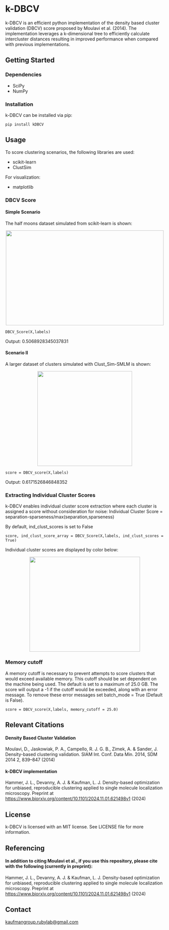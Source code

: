 # k-DBCV

k-DBCV is an efficient python implementation of the density based cluster validation (DBCV) score proposed by Moulavi et al. (2014). The implementation leverages a k-dimensional tree to efficiently calculate intercluster distances resulting in improved performance when compared with previous implementations. 

## Getting Started
### Dependencies
- SciPy
- NumPy
### Installation
k-DBCV can be installed via pip:
```
pip install kDBCV
```

## Usage
To score clustering scenarios, the following libraries are used:
- scikit-learn
- ClustSim

For visualization:
- matplotlib
 
### DBCV Score
#### Simple Scenario
The half moons dataset simulated from scikit-learn is shown:
<p align="center">
  <img width="500" height="300" src=https://github.com/user-attachments/assets/22c7c5c3-dcf1-47d4-86fd-53f428e7f87b
</p>

```
DBCV_Score(X,labels)
```
Output: 0.5068928345037831

#### Scenario II
A larger dataset of clusters simulated with Clust_Sim-SMLM is shown:

<p align="center">
  <img width="300" height="300" src=https://github.com/user-attachments/assets/acd7adee-9416-4a61-bfa0-caebf540097b
</p>
 
```
score = DBCV_score(X,labels)
```
Output: 0.6171526846848352

### Extracting Individual Cluster Scores
k-DBCV enables individual cluster score extraction where each cluster is assigned a score without consideration for noise:
Individual Cluster Score = separation-sparseness/max(separation,sparseness)

By default, ind_clust_scores is set to False
```
score, ind_clust_score_array = DBCV_Score(X,labels, ind_clust_scores = True)
```
Individual cluster scores are displayed by color below:
<p align="center">
  <img width="350" height="300" src=https://github.com/user-attachments/assets/56cd291a-9991-45d9-8dd7-cd132ec823fb
</p>

### Memory cutoff
A memory cutoff is necessary to prevent attempts to score clusters that would exceed available memory. This cutoff should be set dependent on the machine being used. The default is set to a maximum of 25.0 GB. The score will output a -1 if the cutoff would be exceeded, along with an error message. To remove these error messages set batch_mode = True (Default is False).
```
score = DBCV_score(X,labels, memory_cutoff = 25.0)
```

## Relevant Citations
#### Density Based Cluster Validation

Moulavi, D., Jaskowiak, P. A., Campello, R. J. G. B., Zimek, A. & Sander, J. Density-based clustering validation. SIAM Int. Conf. Data Min. 2014, SDM 2014 2, 839–847 (2014)

#### k-DBCV implementation

Hammer, J. L., Devanny, A. J. & Kaufman, L. J. Density-based optimization for unbiased, reproducible clustering applied to single molecule localization microscopy. Preprint at https://www.biorxiv.org/content/10.1101/2024.11.01.621498v1 (2024)

## License
k-DBCV is licensed with an MIT license. See LICENSE file for more information.

## Referencing
#### In addition to citing Moulavi et al., if you use this repository, please cite with the following (currently in preprint):

Hammer, J. L., Devanny, A. J. & Kaufman, L. J. Density-based optimization for unbiased, reproducible clustering applied to single molecule localization microscopy. Preprint at https://www.biorxiv.org/content/10.1101/2024.11.01.621498v1 (2024)

## Contact 
kaufmangroup.rubylab@gmail.com
